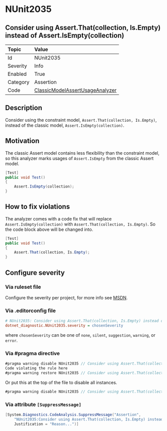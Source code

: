 # NUnit2035

## Consider using Assert.That(collection, Is.Empty) instead of Assert.IsEmpty(collection)

| Topic    | Value
| :--      | :--
| Id       | NUnit2035
| Severity | Info
| Enabled  | True
| Category | Assertion
| Code     | [ClassicModelAssertUsageAnalyzer](https://github.com/nunit/nunit.analyzers/blob/master/src/nunit.analyzers.common/ClassicModelAssertUsage/ClassicModelAssertUsageAnalyzer.cs)

## Description

Consider using the constraint model, `Assert.That(collection, Is.Empty)`, instead of the classic model, `Assert.IsEmpty(collection)`.

## Motivation

The classic Assert model contains less flexibility than the constraint model,
so this analyzer marks usages of `Assert.IsEmpty` from the classic Assert model.

```csharp
[Test]
public void Test()
{
    Assert.IsEmpty(collection);
}
```

## How to fix violations

The analyzer comes with a code fix that will replace `Assert.IsEmpty(collection)` with
`Assert.That(collection, Is.Empty)`. So the code block above will be changed into.

```csharp
[Test]
public void Test()
{
    Assert.That(collection, Is.Empty);
}
```

<!-- start generated config severity -->
## Configure severity

### Via ruleset file

Configure the severity per project, for more info see [MSDN](https://msdn.microsoft.com/en-us/library/dd264949.aspx).

### Via .editorconfig file

```ini
# NUnit2035: Consider using Assert.That(collection, Is.Empty) instead of Assert.IsEmpty(collection)
dotnet_diagnostic.NUnit2035.severity = chosenSeverity
```

where `chosenSeverity` can be one of `none`, `silent`, `suggestion`, `warning`, or `error`.

### Via #pragma directive

```csharp
#pragma warning disable NUnit2035 // Consider using Assert.That(collection, Is.Empty) instead of Assert.IsEmpty(collection)
Code violating the rule here
#pragma warning restore NUnit2035 // Consider using Assert.That(collection, Is.Empty) instead of Assert.IsEmpty(collection)
```

Or put this at the top of the file to disable all instances.

```csharp
#pragma warning disable NUnit2035 // Consider using Assert.That(collection, Is.Empty) instead of Assert.IsEmpty(collection)
```

### Via attribute `[SuppressMessage]`

```csharp
[System.Diagnostics.CodeAnalysis.SuppressMessage("Assertion",
    "NUnit2035:Consider using Assert.That(collection, Is.Empty) instead of Assert.IsEmpty(collection)",
    Justification = "Reason...")]
```
<!-- end generated config severity -->
